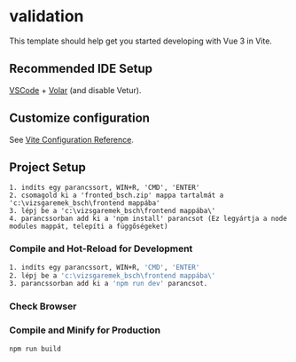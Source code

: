 # validation

This template should help get you started developing with Vue 3 in Vite.

## Recommended IDE Setup

[VSCode](https://code.visualstudio.com/) + [Volar](https://marketplace.visualstudio.com/items?itemName=Vue.volar) (and disable Vetur).

## Customize configuration

See [Vite Configuration Reference](https://vitejs.dev/config/).

## Project Setup

```
1. indíts egy parancssort, WIN+R, 'CMD', 'ENTER'
2. csomagold ki a 'fronted_bsch.zip' mappa tartalmát a 'c:\vizsgaremek_bsch\frontend mappába'
3. lépj be a 'c:\vizsgaremek_bsch\frontend mappába\'
4. parancssorban add ki a 'npm install' parancsot (Ez legyártja a node modules mappát, telepíti a függőségeket)
```

### Compile and Hot-Reload for Development

```sh
1. indíts egy parancssort, WIN+R, 'CMD', 'ENTER'
2. lépj be a 'c:\vizsgaremek_bsch\frontend mappába\'
3. parancssorban add ki a 'npm run dev' parancsot.
```

### Check Browser




### Compile and Minify for Production

```sh
npm run build
```
